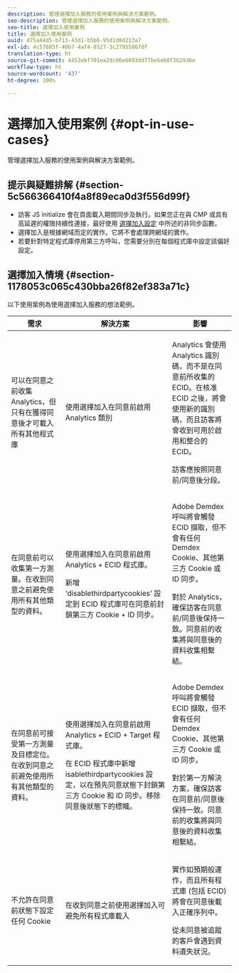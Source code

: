 ```yaml
---
description: 管理選擇加入服務的使用案例與解決方案範例。
seo-description: 管理選擇加入服務的使用案例與解決方案範例。
seo-title: 選擇加入使用案例
title: 選擇加入使用案例
uuid: d75a44d5-b713-43d1-b5b6-95d1d0d213a7
exl-id: 4c57685f-40b7-4af4-8527-3c2795586f0f
translation-type: ht
source-git-commit: 4453ebf701ea2dc06e6093dd77be6eb0f3b2936e
workflow-type: ht
source-wordcount: '437'
ht-degree: 100%

---
```


# 選擇加入使用案例 {#opt-in-use-cases}

管理選擇加入服務的使用案例與解決方案範例。

## 提示與疑難排解 {#section-5c566366410f4a8f89eca0d3f556d99f}

* 訪客 JS initialize 會在頁面載入期間同步及執行。如果您正在與 CMP 或具有高延遲的權限持續性連接，最好使用 [選擇加入設定](../../implementation-guides/opt-in-service/getting-started.md#section-cf9ab638780141c9b62dc57cf00b7047) 中所述的非同步函數。
* 選擇加入是根據網域而定的實作。它將不會處理跨網域的實作。
* 若要針對特定程式庫停用第三方呼叫，您需要分別在每個程式庫中設定該偏好設定。

## 選擇加入情境 {#section-1178053c065c430bba26f82ef383a71c}

以下使用案例為使用選擇加入服務的想法範例。

<table id="table_83C85343611344D8A8315157C1B4240F"> 
 <thead> 
  <tr> 
   <th colname="col1" class="entry"> 需求 </th> 
   <th colname="col2" class="entry"> 解決方案 </th> 
   <th colname="col3" class="entry"> 影響 </th> 
  </tr>
 </thead>
 <tbody> 
  <tr> 
   <td colname="col1"> <p>可以在同意之前收集 Analytics，但只有在獲得同意後才可載入所有其他程式庫 </p> </td> 
   <td colname="col2"> <p>使用選擇加入在同意前啟用 Analytics 類別 </p> </td> 
   <td colname="col3"> <p>Analytics 會使用 Analytics 識別碼，而不是在同意前所收集的 ECID。在核准 ECID 之後，將會使用新的識別碼，而且訪客將會收到可用於啟用和整合的 ECID。 </p> <p>訪客應按照同意前/同意後分段。 </p> </td> 
  </tr> 
  <tr> 
   <td colname="col1"> <p>在同意前可以收集第一方測量。在收到同意之前避免使用所有其他類型的資料。 </p> </td> 
   <td colname="col2"> <p>使用選擇加入在同意前啟用 Analytics + ECID 程式庫。 </p> <p>新增 ‘disablethirdpartycookies’ 設定到 ECID 程式庫可在同意前封鎖第三方 Cookie + ID 同步。 </p> </td> 
   <td colname="col3"> <p>Adobe Demdex 呼叫將會觸發 ECID 擷取，但不會有任何 Demdex Cookie、其他第三方 Cookie 或 ID 同步。 </p> <p>對於 Analytics，確保訪客在同意前/同意後保持一致。同意前的收集將與同意後的資料收集相繫結。 </p> </td> 
  </tr> 
  <tr> 
   <td colname="col1"> <p>在同意前可接受第一方測量及目標定位。在收到同意之前避免使用所有其他類型的資料。 </p> </td> 
   <td colname="col2"> <p>使用選擇加入在同意前啟用 Analytics + ECID + Target 程式庫。 </p> <p>在 ECID 程式庫中新增 <span class="codeph">isablethirdpartycookies</span> 設定，以在預先同意狀態下封鎖第三方 Cookie 和 ID 同步。移除同意後狀態下的標幟。 </p> </td> 
   <td colname="col3"> <p>Adobe Demdex 呼叫將會觸發 ECID 擷取，但不會有任何 Demdex Cookie、其他第三方 Cookie 或 ID 同步。 </p> <p>對於第一方解決方案，確保訪客在同意前/同意後保持一致。同意前的收集將與同意後的資料收集相繫結。 </p> </td> 
  </tr> 
  <tr> 
   <td colname="col1"> <p>不允許在同意前狀態下設定任何 Cookie </p> </td> 
   <td colname="col2"> <p>在收到同意之前使用選擇加入可避免所有程式庫載入 </p> </td> 
   <td colname="col3"> <p>實作如預期般運作，而且所有程式庫 (包括 ECID) 將會在同意後載入正確序列中。 </p> <p>從未同意被追蹤的客戶會遇到資料遺失狀況。 </p> </td> 
  </tr> 
 </tbody> 
</table>
